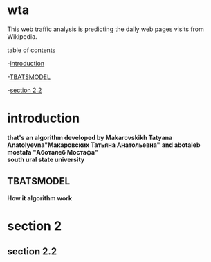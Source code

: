 # wta
This web traffic analysis is predicting the daily web pages visits from Wikipedia.


table of contents 

-[introduction](#introduction)

 -[TBATSMODEL](#TBATSMODEL)

  -[section 2.2](#section-2.2)

# introduction 
**that's an algorithm developed by Makarovskikh Tatyana Anatolyevna"Макаровских Татьяна Анатольевна"**
 **and abotaleb mostafa "Аботалеб Мостафа"**  
 **south ural state university**

## TBATSMODEL 
**How it algorithm work**



# section 2
## section 2.2